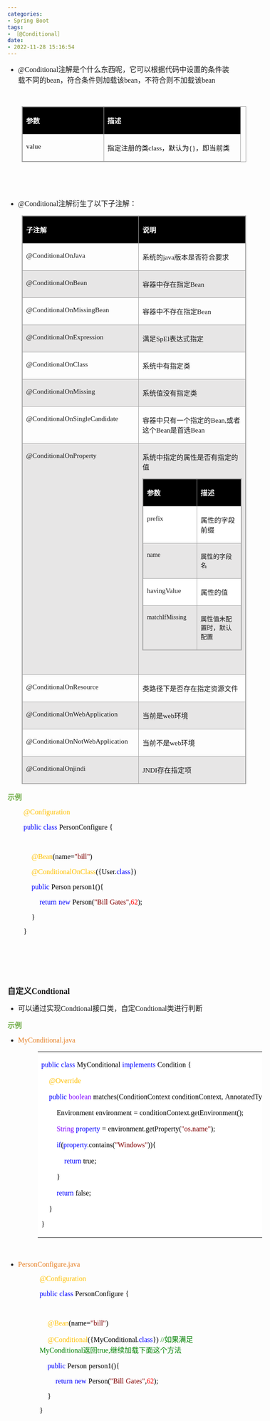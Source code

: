 ```yaml
---
categories:
- Spring Boot
tags:
- ［@Conditional］
date:
- 2022-11-28 15:16:54
---
```


<ul style="list-style-type:disc">
    <li><span style="font-size:12.0pt"><span
                style="font-family:&quot;Comic Sans MS&quot;">@Conditional</span></span><span
            style="font-size:12.0pt"><span
                style="font-family:&quot;Microsoft YaHei UI&quot;">注解是个什么东西呢，它可以根据代码中设置的条件装载不同的</span></span><span
            style="font-size:12.0pt"><span style="font-family:&quot;Comic Sans MS&quot;">bean</span></span><span
            style="font-size:12.0pt"><span
                style="font-family:&quot;Microsoft YaHei UI&quot;">，符合条件则加载该</span></span><span
            style="font-size:12.0pt"><span style="font-family:&quot;Comic Sans MS&quot;">bean</span></span><span
            style="font-size:12.0pt"><span
                style="font-family:&quot;Microsoft YaHei UI&quot;">，不符合则不加载该</span></span><span
            style="font-size:12.0pt"><span style="font-family:&quot;Comic Sans MS&quot;">bean</span></span></li>
</ul>
<p><span style="font-size:12.0pt"><span style="font-family:&quot;Comic Sans MS&quot;">&nbsp;</span></span></p>
<table summary="" cellspacing="0"
    style="border-collapse:collapse; border-color:#a3a3a3; border-style:solid; border-width:1px; margin-left:32px"
    class=" cke_show_border">
    <tbody>
        <tr>
            <td
                style="background-color:black; border-bottom:1px solid #a3a3a3; border-left:1px solid #a3a3a3; border-right:1px solid #a3a3a3; border-top:1px solid #a3a3a3; vertical-align:top; width:1.725in">
                <p><span style="font-size:11.5pt"><span style="font-family:&quot;Microsoft YaHei UI&quot;"><span
                                style="color:white"><strong>参数</strong></span></span></span></p>
            </td>
            <td
                style="background-color:black; border-bottom:1px solid #a3a3a3; border-left:1px solid #a3a3a3; border-right:1px solid #a3a3a3; border-top:1px solid #a3a3a3; vertical-align:top; width:2.9569in">
                <p><span style="font-size:11.5pt"><span style="font-family:&quot;Microsoft YaHei UI&quot;"><span
                                style="color:white"><strong>描述</strong></span></span></span></p>
            </td>
        </tr>
        <tr>
            <td
                style="border-bottom:1px solid #a3a3a3; border-left:1px solid #a3a3a3; border-right:1px solid #a3a3a3; border-top:1px solid #a3a3a3; vertical-align:top; width:1.725in">
                <p><span style="font-size:11.5pt"><span style="font-family:&quot;Comic Sans MS&quot;"><span
                                style="color:#111111">value</span></span></span></p>
            </td>
            <td
                style="border-bottom:1px solid #a3a3a3; border-left:1px solid #a3a3a3; border-right:1px solid #a3a3a3; border-top:1px solid #a3a3a3; vertical-align:top; width:3.0263in">
                <p><span style="font-size:11.5pt"><span style="color:#111111"><span
                                style="font-family:&quot;Microsoft YaHei UI&quot;">指定注册的类</span><span
                                style="font-family:&quot;Comic Sans MS&quot;">class</span><span
                                style="font-family:&quot;Microsoft YaHei UI&quot;">，默认为</span><span
                                style="font-family:&quot;Comic Sans MS&quot;">{}</span><span
                                style="font-family:&quot;Microsoft YaHei UI&quot;">，即当前类</span></span></span></p>
            </td>
        </tr>
    </tbody>
</table>
<p><span style="font-size:12.0pt"><span style="font-family:&quot;Comic Sans MS&quot;">&nbsp;</span></span></p>
<p><span style="font-size:12.0pt"><span style="font-family:&quot;Comic Sans MS&quot;">&nbsp;</span></span></p>
<ul style="list-style-type:disc">
    <li><span style="font-size:12.0pt"><span
                style="font-family:&quot;Comic Sans MS&quot;">@Conditional</span></span><span
            style="font-size:12.0pt"><span style="font-family:&quot;Microsoft YaHei UI&quot;">注解衍生了以下子注解：</span></span>
    </li>
</ul>
<table summary="" cellspacing="0"
    style="border-collapse:collapse; border-color:#a3a3a3; border-style:solid; border-width:1px; margin-left:32px"
    class=" cke_show_border">
    <tbody>
        <tr>
            <td
                style="background-color:black; border-bottom:1px solid #a3a3a3; border-left:1px solid #a3a3a3; border-right:1px solid #a3a3a3; border-top:1px solid #a3a3a3; vertical-align:top; width:2.9729in">
                <p><span style="font-size:11.5pt"><span style="font-family:&quot;Microsoft YaHei UI&quot;"><span
                                style="color:white"><strong>子注解</strong></span></span></span></p>
            </td>
            <td
                style="background-color:black; border-bottom:1px solid #a3a3a3; border-left:1px solid #a3a3a3; border-right:1px solid #a3a3a3; border-top:1px solid #a3a3a3; vertical-align:top; width:4.1833in">
                <p><span style="font-size:11.5pt"><span style="font-family:&quot;Microsoft YaHei UI&quot;"><span
                                style="color:white"><strong>说明</strong></span></span></span></p>
            </td>
        </tr>
        <tr>
            <td
                style="border-bottom:1px solid #a3a3a3; border-left:1px solid #a3a3a3; border-right:1px solid #a3a3a3; border-top:1px solid #a3a3a3; vertical-align:top; width:2.9729in">
                <p><span style="font-size:11.5pt"><span
                            style="font-family:&quot;Comic Sans MS&quot;">@ConditionalOnJava</span></span></p>
            </td>
            <td
                style="border-bottom:1px solid #a3a3a3; border-left:1px solid #a3a3a3; border-right:1px solid #a3a3a3; border-top:1px solid #a3a3a3; vertical-align:top; width:4.1833in">
                <p><span style="font-size:11.5pt"><span
                            style="font-family:&quot;Microsoft YaHei UI&quot;">系统的</span><span
                            style="font-family:&quot;Comic Sans MS&quot;">java</span><span
                            style="font-family:&quot;Microsoft YaHei UI&quot;">版本是否符合要求</span></span></p>
            </td>
        </tr>
        <tr>
            <td
                style="background-color:#e7e6e6; border-bottom:1px solid #a3a3a3; border-left:1px solid #a3a3a3; border-right:1px solid #a3a3a3; border-top:1px solid #a3a3a3; vertical-align:top; width:2.9729in">
                <p><span style="font-size:11.5pt"><span
                            style="font-family:&quot;Comic Sans MS&quot;">@ConditionalOnBean</span></span></p>
            </td>
            <td
                style="background-color:#e7e6e6; border-bottom:1px solid #a3a3a3; border-left:1px solid #a3a3a3; border-right:1px solid #a3a3a3; border-top:1px solid #a3a3a3; vertical-align:top; width:4.1833in">
                <p><span style="font-size:11.5pt"><span
                            style="font-family:&quot;Microsoft YaHei UI&quot;">容器中存在指定</span><span
                            style="font-family:&quot;Comic Sans MS&quot;">Bean</span></span></p>
            </td>
        </tr>
        <tr>
            <td
                style="border-bottom:1px solid #a3a3a3; border-left:1px solid #a3a3a3; border-right:1px solid #a3a3a3; border-top:1px solid #a3a3a3; vertical-align:top; width:2.9729in">
                <p><span style="font-size:11.5pt"><span
                            style="font-family:&quot;Comic Sans MS&quot;">@ConditionalOnMissingBean</span></span></p>
            </td>
            <td
                style="border-bottom:1px solid #a3a3a3; border-left:1px solid #a3a3a3; border-right:1px solid #a3a3a3; border-top:1px solid #a3a3a3; vertical-align:top; width:4.1833in">
                <p><span style="font-size:11.5pt"><span
                            style="font-family:&quot;Microsoft YaHei UI&quot;">容器中不存在指定</span><span
                            style="font-family:&quot;Comic Sans MS&quot;">Bean</span></span></p>
            </td>
        </tr>
        <tr>
            <td
                style="background-color:#e7e6e6; border-bottom:1px solid #a3a3a3; border-left:1px solid #a3a3a3; border-right:1px solid #a3a3a3; border-top:1px solid #a3a3a3; vertical-align:top; width:2.9729in">
                <p><span style="font-size:11.5pt"><span
                            style="font-family:&quot;Comic Sans MS&quot;">@ConditionalOnExpression</span></span></p>
            </td>
            <td
                style="background-color:#e7e6e6; border-bottom:1px solid #a3a3a3; border-left:1px solid #a3a3a3; border-right:1px solid #a3a3a3; border-top:1px solid #a3a3a3; vertical-align:top; width:4.1833in">
                <p><span style="font-size:11.5pt"><span
                            style="font-family:&quot;Microsoft YaHei UI&quot;">满足</span><span
                            style="font-family:&quot;Comic Sans MS&quot;">SpEl</span><span
                            style="font-family:&quot;Microsoft YaHei UI&quot;">表达式指定</span></span></p>
            </td>
        </tr>
        <tr>
            <td
                style="border-bottom:1px solid #a3a3a3; border-left:1px solid #a3a3a3; border-right:1px solid #a3a3a3; border-top:1px solid #a3a3a3; vertical-align:top; width:2.9729in">
                <p><span style="font-size:11.5pt"><span
                            style="font-family:&quot;Comic Sans MS&quot;">@ConditionalOnClass</span></span></p>
            </td>
            <td
                style="border-bottom:1px solid #a3a3a3; border-left:1px solid #a3a3a3; border-right:1px solid #a3a3a3; border-top:1px solid #a3a3a3; vertical-align:top; width:4.1833in">
                <p><span style="font-size:11.5pt"><span
                            style="font-family:&quot;Microsoft YaHei UI&quot;">系统中有指定类</span></span></p>
            </td>
        </tr>
        <tr>
            <td
                style="background-color:#e7e6e6; border-bottom:1px solid #a3a3a3; border-left:1px solid #a3a3a3; border-right:1px solid #a3a3a3; border-top:1px solid #a3a3a3; vertical-align:top; width:2.9729in">
                <p><span style="font-size:11.5pt"><span
                            style="font-family:&quot;Comic Sans MS&quot;">@ConditionalOnMissing</span></span></p>
            </td>
            <td
                style="background-color:#e7e6e6; border-bottom:1px solid #a3a3a3; border-left:1px solid #a3a3a3; border-right:1px solid #a3a3a3; border-top:1px solid #a3a3a3; vertical-align:top; width:4.1833in">
                <p><span style="font-size:11.5pt"><span
                            style="font-family:&quot;Microsoft YaHei UI&quot;">系统值没有指定类</span></span></p>
            </td>
        </tr>
        <tr>
            <td
                style="border-bottom:1px solid #a3a3a3; border-left:1px solid #a3a3a3; border-right:1px solid #a3a3a3; border-top:1px solid #a3a3a3; vertical-align:top; width:2.9729in">
                <p><span style="font-size:11.5pt"><span
                            style="font-family:&quot;Comic Sans MS&quot;">@ConditionalOnSingleCandidate</span></span>
                </p>
            </td>
            <td
                style="border-bottom:1px solid #a3a3a3; border-left:1px solid #a3a3a3; border-right:1px solid #a3a3a3; border-top:1px solid #a3a3a3; vertical-align:top; width:4.1833in">
                <p><span style="font-size:11.5pt"><span
                            style="font-family:&quot;Microsoft YaHei UI&quot;">容器中只有一个指定的</span><span
                            style="font-family:&quot;Comic Sans MS&quot;">Bean,</span><span
                            style="font-family:&quot;Microsoft YaHei UI&quot;">或者这个</span><span
                            style="font-family:&quot;Comic Sans MS&quot;">Bean</span><span
                            style="font-family:&quot;Microsoft YaHei UI&quot;">是首选</span><span
                            style="font-family:&quot;Comic Sans MS&quot;">Bean</span></span></p>
            </td>
        </tr>
        <tr>
            <td
                style="background-color:#e7e6e6; border-bottom:1px solid #a3a3a3; border-left:1px solid #a3a3a3; border-right:1px solid #a3a3a3; border-top:1px solid #a3a3a3; vertical-align:top; width:2.9729in">
                <p><span style="font-size:11.5pt"><span
                            style="font-family:&quot;Comic Sans MS&quot;">@ConditionalOnProperty</span></span></p>
            </td>
            <td
                style="background-color:#e7e6e6; border-bottom:1px solid #a3a3a3; border-left:1px solid #a3a3a3; border-right:1px solid #a3a3a3; border-top:1px solid #a3a3a3; vertical-align:top; width:4.1833in">
                <p><span style="font-size:11.5pt"><span
                            style="font-family:&quot;Microsoft YaHei UI&quot;">系统中指定的属性是否有指定的值</span></span></p>
                <table summary="" cellspacing="0"
                    style="border-collapse:collapse; border-color:#a3a3a3; border-style:solid; border-width:1px; "
                    class=" cke_show_border">
                    <tbody>
                        <tr>
                            <td
                                style="background-color:black; border-bottom:1px solid #a3a3a3; border-left:1px solid #a3a3a3; border-right:1px solid #a3a3a3; border-top:1px solid #a3a3a3; vertical-align:top; width:1.4145in">
                                <p><span style="font-size:11.5pt"><span
                                            style="font-family:&quot;Microsoft YaHei UI&quot;"><span
                                                style="color:white"><strong>参数</strong></span></span></span></p>
                            </td>
                            <td
                                style="background-color:black; border-bottom:1px solid #a3a3a3; border-left:1px solid #a3a3a3; border-right:1px solid #a3a3a3; border-top:1px solid #a3a3a3; vertical-align:top; width:2.0666in">
                                <p><span style="font-size:11.5pt"><span
                                            style="font-family:&quot;Microsoft YaHei UI&quot;"><span
                                                style="color:white"><strong>描述</strong></span></span></span></p>
                            </td>
                        </tr>
                        <tr>
                            <td
                                style="background-color:white; border-bottom:1px solid #a3a3a3; border-left:1px solid #a3a3a3; border-right:1px solid #a3a3a3; border-top:1px solid #a3a3a3; vertical-align:top; width:1.4145in">
                                <p><span style="font-size:11.5pt"><span
                                            style="font-family:&quot;Comic Sans MS&quot;">prefix</span></span></p>
                            </td>
                            <td
                                style="background-color:white; border-bottom:1px solid #a3a3a3; border-left:1px solid #a3a3a3; border-right:1px solid #a3a3a3; border-top:1px solid #a3a3a3; vertical-align:top; width:2.0666in">
                                <p><span style="font-size:11.5pt"><span
                                            style="font-family:&quot;Microsoft YaHei UI&quot;">属性的字段前缀</span></span></p>
                            </td>
                        </tr>
                        <tr>
                            <td
                                style="border-bottom:1px solid #a3a3a3; border-left:1px solid #a3a3a3; border-right:1px solid #a3a3a3; border-top:1px solid #a3a3a3; vertical-align:top; width:1.4145in">
                                <p><span style="font-size:10.5pt"><span
                                            style="font-family:&quot;Comic Sans MS&quot;">name</span></span></p>
                            </td>
                            <td
                                style="border-bottom:1px solid #a3a3a3; border-left:1px solid #a3a3a3; border-right:1px solid #a3a3a3; border-top:1px solid #a3a3a3; vertical-align:top; width:2.0666in">
                                <p><span style="font-size:10.5pt"><span
                                            style="font-family:&quot;Microsoft YaHei UI&quot;">属性的字段名</span></span></p>
                            </td>
                        </tr>
                        <tr>
                            <td
                                style="background-color:white; border-bottom:1px solid #a3a3a3; border-left:1px solid #a3a3a3; border-right:1px solid #a3a3a3; border-top:1px solid #a3a3a3; vertical-align:top; width:1.4145in">
                                <p><span style="font-size:11.5pt"><span
                                            style="font-family:&quot;Comic Sans MS&quot;">havingValue</span></span></p>
                            </td>
                            <td
                                style="background-color:white; border-bottom:1px solid #a3a3a3; border-left:1px solid #a3a3a3; border-right:1px solid #a3a3a3; border-top:1px solid #a3a3a3; vertical-align:top; width:2.0666in">
                                <p><span style="font-size:11.5pt"><span
                                            style="font-family:&quot;Microsoft YaHei UI&quot;">属性的值</span></span></p>
                            </td>
                        </tr>
                        <tr>
                            <td
                                style="border-bottom:1px solid #a3a3a3; border-left:1px solid #a3a3a3; border-right:1px solid #a3a3a3; border-top:1px solid #a3a3a3; vertical-align:top; width:1.4145in">
                                <p><span style="font-size:10.5pt"><span
                                            style="font-family:&quot;Comic Sans MS&quot;">matchIfMissing</span></span>
                                </p>
                            </td>
                            <td
                                style="border-bottom:1px solid #a3a3a3; border-left:1px solid #a3a3a3; border-right:1px solid #a3a3a3; border-top:1px solid #a3a3a3; vertical-align:top; width:2.0666in">
                                <p><span style="font-size:10.5pt"><span
                                            style="font-family:&quot;Microsoft YaHei UI&quot;">属性值未配置时，默认配置</span></span>
                                </p>
                            </td>
                        </tr>
                    </tbody>
                </table>
                <p><span style="font-size:11.5pt"><span
                            style="font-family:&quot;Microsoft YaHei UI&quot;">&nbsp;</span></span></p>
            </td>
        </tr>
        <tr>
            <td
                style="border-bottom:1px solid #a3a3a3; border-left:1px solid #a3a3a3; border-right:1px solid #a3a3a3; border-top:1px solid #a3a3a3; vertical-align:top; width:2.9729in">
                <p><span style="font-size:11.5pt"><span
                            style="font-family:&quot;Comic Sans MS&quot;">@ConditionalOnResource</span></span></p>
            </td>
            <td
                style="border-bottom:1px solid #a3a3a3; border-left:1px solid #a3a3a3; border-right:1px solid #a3a3a3; border-top:1px solid #a3a3a3; vertical-align:top; width:4.1833in">
                <p><span style="font-size:11.5pt"><span
                            style="font-family:&quot;Microsoft YaHei UI&quot;">类路径下是否存在指定资源文件</span></span></p>
            </td>
        </tr>
        <tr>
            <td
                style="background-color:#e7e6e6; border-bottom:1px solid #a3a3a3; border-left:1px solid #a3a3a3; border-right:1px solid #a3a3a3; border-top:1px solid #a3a3a3; vertical-align:top; width:2.9729in">
                <p><span style="font-size:11.5pt"><span
                            style="font-family:&quot;Comic Sans MS&quot;">@ConditionalOnWebApplication</span></span></p>
            </td>
            <td
                style="background-color:#e7e6e6; border-bottom:1px solid #a3a3a3; border-left:1px solid #a3a3a3; border-right:1px solid #a3a3a3; border-top:1px solid #a3a3a3; vertical-align:top; width:4.1833in">
                <p><span style="font-size:11.5pt"><span
                            style="font-family:&quot;Microsoft YaHei UI&quot;">当前是</span><span
                            style="font-family:&quot;Comic Sans MS&quot;">web</span><span
                            style="font-family:&quot;Microsoft YaHei UI&quot;">环境</span></span></p>
            </td>
        </tr>
        <tr>
            <td
                style="border-bottom:1px solid #a3a3a3; border-left:1px solid #a3a3a3; border-right:1px solid #a3a3a3; border-top:1px solid #a3a3a3; vertical-align:top; width:2.9729in">
                <p><span style="font-size:11.5pt"><span
                            style="font-family:&quot;Comic Sans MS&quot;">@ConditionalOnNotWebApplication</span></span>
                </p>
            </td>
            <td
                style="border-bottom:1px solid #a3a3a3; border-left:1px solid #a3a3a3; border-right:1px solid #a3a3a3; border-top:1px solid #a3a3a3; vertical-align:top; width:4.1833in">
                <p><span style="font-size:11.5pt"><span
                            style="font-family:&quot;Microsoft YaHei UI&quot;">当前不是</span><span
                            style="font-family:&quot;Comic Sans MS&quot;">web</span><span
                            style="font-family:&quot;Microsoft YaHei UI&quot;">环境</span></span></p>
            </td>
        </tr>
        <tr>
            <td
                style="background-color:#e7e6e6; border-bottom:1px solid #a3a3a3; border-left:1px solid #a3a3a3; border-right:1px solid #a3a3a3; border-top:1px solid #a3a3a3; vertical-align:top; width:2.9729in">
                <p><span style="font-size:11.5pt"><span
                            style="font-family:&quot;Comic Sans MS&quot;">@ConditionalOnjindi</span></span></p>
            </td>
            <td
                style="background-color:#e7e6e6; border-bottom:1px solid #a3a3a3; border-left:1px solid #a3a3a3; border-right:1px solid #a3a3a3; border-top:1px solid #a3a3a3; vertical-align:top; width:4.1833in">
                <p><span style="font-size:11.5pt"><span style="font-family:&quot;Comic Sans MS&quot;">JNDI</span><span
                            style="font-family:&quot;Microsoft YaHei UI&quot;">存在指定项</span></span></p>
            </td>
        </tr>
    </tbody>
</table>
<p><span style="font-size:12.0pt"><span style="font-family:&quot;Microsoft YaHei UI&quot;"><span
                style="color:#70ad47"><strong>示例</strong></span></span></span></p>
<p style="margin-left:36px"><span style="font-size:12.0pt"><span style="font-family:&quot;Comic Sans MS&quot;"><span
                style="color:#ffc000">@Configuration</span></span></span></p>
<p style="margin-left:36px"><span style="font-size:12.0pt"><span style="font-family:&quot;Comic Sans MS&quot;"><span
                style="color:blue">public</span></span>&nbsp;<span style="font-family:&quot;Comic Sans MS&quot;"><span
                style="color:blue">class</span></span>&nbsp;<span style="font-family:&quot;Comic Sans MS&quot;"><span
                style="color:black">PersonConfigure</span></span>&nbsp;<span
            style="font-family:&quot;Comic Sans MS&quot;"><span style="color:black">{</span></span></span></p>
<p style="margin-left:36px"><span style="font-size:12.0pt"><span
            style="font-family:&quot;Comic Sans MS&quot;">&nbsp;</span></span></p>
<p style="margin-left:36px"><span style="font-size:12.0pt">&nbsp;&nbsp;&nbsp;&nbsp;<span
            style="font-family:&quot;Comic Sans MS&quot;"><span style="color:#ffc000">@Bean</span></span><span
            style="font-family:&quot;Comic Sans MS&quot;"><span style="color:black">(name=</span></span><span
            style="font-family:&quot;Comic Sans MS&quot;"><span style="color:maroon">"bill"</span></span><span
            style="font-family:&quot;Comic Sans MS&quot;"><span style="color:black">)</span></span></span></p>
<p style="margin-left:36px"><span style="font-size:12.0pt">&nbsp;&nbsp;&nbsp;&nbsp;<span
            style="font-family:&quot;Comic Sans MS&quot;"><span style="color:#ffc000">@Conditional</span></span><span
            style="font-family:&quot;Comic Sans MS&quot;"><span style="color:#ffc000">OnClass</span></span><span
            style="font-family:&quot;Comic Sans MS&quot;"><span style="color:black">({</span></span><span
            style="font-family:&quot;Comic Sans MS&quot;"><span style="color:black">User</span></span><span
            style="font-family:&quot;Comic Sans MS&quot;"><span style="color:black">.</span></span><span
            style="font-family:&quot;Comic Sans MS&quot;"><span style="color:blue">class</span></span><span
            style="font-family:&quot;Comic Sans MS&quot;"><span style="color:black">})</span></span></span></p>
<p style="margin-left:36px"><span style="font-size:12.0pt">&nbsp;&nbsp;&nbsp;&nbsp;<span
            style="font-family:&quot;Comic Sans MS&quot;"><span style="color:blue">public</span></span>&nbsp;<span
            style="font-family:&quot;Comic Sans MS&quot;"><span style="color:black">Person</span></span>&nbsp;<span
            style="font-family:&quot;Comic Sans MS&quot;"><span style="color:black">person1(){</span></span></span></p>
<p style="margin-left:36px"><span style="font-size:12.0pt">&nbsp;&nbsp;&nbsp;&nbsp;&nbsp;&nbsp;&nbsp;&nbsp;<span
            style="font-family:&quot;Comic Sans MS&quot;"><span style="color:blue">return</span></span>&nbsp;<span
            style="font-family:&quot;Comic Sans MS&quot;"><span style="color:blue">new</span></span>&nbsp;<span
            style="font-family:&quot;Comic Sans MS&quot;"><span style="color:black">Person(</span></span><span
            style="font-family:&quot;Comic Sans MS&quot;"><span style="color:maroon">"Bill</span></span>&nbsp;<span
            style="font-family:&quot;Comic Sans MS&quot;"><span style="color:maroon">Gates"</span></span><span
            style="font-family:&quot;Comic Sans MS&quot;"><span style="color:black">,</span></span><span
            style="font-family:&quot;Comic Sans MS&quot;"><span style="color:red">62</span></span><span
            style="font-family:&quot;Comic Sans MS&quot;"><span style="color:black">);</span></span></span></p>
<p style="margin-left:36px"><span style="font-size:12.0pt"><span style="color:black">&nbsp;&nbsp;&nbsp;&nbsp;<span
                style="font-family:&quot;Comic Sans MS&quot;">}</span></span></span></p>
<p style="margin-left:36px"><span style="font-size:12.0pt"><span style="font-family:&quot;Comic Sans MS&quot;"><span
                style="color:black">}</span></span></span></p>
<p><span style="font-size:12.0pt"><span style="font-family:&quot;Comic Sans MS&quot;">&nbsp;</span></span></p>
<p><span style="font-size:12.0pt"><span style="font-family:&quot;Comic Sans MS&quot;">&nbsp;</span></span></p>
<p><span style="font-size:12.0pt"><span style="font-family:&quot;Comic Sans MS&quot;">&nbsp;</span></span></p>
<p><span style="font-size:13.5pt"><strong><span
                style="font-family:&quot;Microsoft YaHei UI&quot;">自定义</span></strong><strong><span
                style="font-family:&quot;Comic Sans MS&quot;">Condtional</span></strong></span></p>
<ul>
    <li><span style="font-size:12.0pt"><span style="font-family:&quot;Microsoft YaHei UI&quot;">可以通过实现</span><span
                style="font-family:&quot;Comic Sans MS&quot;">Condtional</span><span
                style="font-family:&quot;Microsoft YaHei UI&quot;">接口类，自定</span><span
                style="font-family:&quot;Comic Sans MS&quot;">Condtional</span><span
                style="font-family:&quot;Microsoft YaHei UI&quot;">类进行判断</span></span></li>
</ul>
<p><span style="font-size:12.0pt"><span style="font-family:&quot;Microsoft YaHei UI&quot;"><span
                style="color:#70ad47"><strong>示例</strong></span></span></span></p>
<ul style="list-style-type:disc">
    <li><span style="color:#e67e22;"><span style="font-size:12.0pt"><span
                    style="font-family:&quot;Comic Sans MS&quot;">My</span></span><span style="font-size:12.0pt"><span
                    style="font-family:&quot;Comic Sans MS&quot;">Conditional</span></span><span
                style="font-size:12.0pt"><span style="font-family:&quot;Comic Sans MS&quot;">.java</span></span></span>
    </li>
</ul>
<table summary="" cellspacing="0"
    style="border-collapse:collapse; border-color:#a3a3a3; border-style:solid; border-width:0px; margin-left:68px"
    class=" cke_show_border">
    <tbody>
        <tr>
            <td
                style="background-color:white; border-bottom:0px; border-left:0px; border-right:0px; border-top:0px; vertical-align:top; width:9.1631in">
                <p><span style="font-size:12.0pt"><span style="font-family:&quot;Comic Sans MS&quot;"><span
                                style="color:blue">public</span></span>&nbsp;<span
                            style="font-family:&quot;Comic Sans MS&quot;"><span
                                style="color:blue">class</span></span>&nbsp;<span
                            style="font-family:&quot;Comic Sans MS&quot;"><span
                                style="color:black">My</span></span><span
                            style="font-family:&quot;Comic Sans MS&quot;"><span
                                style="color:black">Conditional</span></span>&nbsp;<span
                            style="font-family:&quot;Comic Sans MS&quot;"><span
                                style="color:blue">implements</span></span>&nbsp;<span
                            style="font-family:&quot;Comic Sans MS&quot;"><span
                                style="color:black">Condition</span></span>&nbsp;<span
                            style="font-family:&quot;Comic Sans MS&quot;"><span
                                style="color:black">{</span></span></span></p>
                <p><span style="font-size:12.0pt">&nbsp;&nbsp;&nbsp;&nbsp;<span
                            style="font-family:&quot;Comic Sans MS&quot;"><span
                                style="color:#ffc000">@Override</span></span></span></p>
                <p><span style="font-size:12.0pt">&nbsp;&nbsp;&nbsp;&nbsp;<span
                            style="font-family:&quot;Comic Sans MS&quot;"><span
                                style="color:blue">public</span></span>&nbsp;<span
                            style="font-family:&quot;Comic Sans MS&quot;"><span
                                style="color:#8000ff">boolean</span></span>&nbsp;<span
                            style="font-family:&quot;Comic Sans MS&quot;"><span
                                style="color:black">matches(ConditionContext</span></span>&nbsp;<span
                            style="font-family:&quot;Comic Sans MS&quot;"><span
                                style="color:black">conditionContext,</span></span>&nbsp;<span
                            style="font-family:&quot;Comic Sans MS&quot;"><span
                                style="color:black">AnnotatedTypeMetadata</span></span>&nbsp;<span
                            style="font-family:&quot;Comic Sans MS&quot;"><span
                                style="color:black">annotatedTypeMetadata)</span></span>&nbsp;<span
                            style="font-family:&quot;Comic Sans MS&quot;"><span
                                style="color:black">{</span></span></span></p>
                <p><span style="font-size:12.0pt"><span
                            style="color:black">&nbsp;&nbsp;&nbsp;&nbsp;&nbsp;&nbsp;&nbsp;&nbsp;<span
                                style="font-family:&quot;Comic Sans MS&quot;">Environment</span>&nbsp;<span
                                style="font-family:&quot;Comic Sans MS&quot;">environment</span>&nbsp;<span
                                style="font-family:&quot;Comic Sans MS&quot;">=</span>&nbsp;<span
                                style="font-family:&quot;Comic Sans MS&quot;">conditionContext.getEnvironment();</span></span></span>
                </p>
                <p><span style="font-size:12.0pt">&nbsp;&nbsp;&nbsp;&nbsp;&nbsp;&nbsp;&nbsp;&nbsp;<span
                            style="font-family:&quot;Comic Sans MS&quot;"><span
                                style="color:#8000ff">String</span></span>&nbsp;<span
                            style="font-family:&quot;Comic Sans MS&quot;"><span
                                style="color:blue">property</span></span>&nbsp;<span
                            style="font-family:&quot;Comic Sans MS&quot;"><span
                                style="color:black">=</span></span>&nbsp;<span
                            style="font-family:&quot;Comic Sans MS&quot;"><span
                                style="color:black">environment.getProperty(</span></span><span
                            style="font-family:&quot;Comic Sans MS&quot;"><span
                                style="color:maroon">"os.name"</span></span><span
                            style="font-family:&quot;Comic Sans MS&quot;"><span
                                style="color:black">);</span></span></span></p>
                <p><span style="font-size:12.0pt">&nbsp;&nbsp;&nbsp;&nbsp;&nbsp;&nbsp;&nbsp;&nbsp;<span
                            style="font-family:&quot;Comic Sans MS&quot;"><span style="color:blue">if</span></span><span
                            style="font-family:&quot;Comic Sans MS&quot;"><span style="color:black">(</span></span><span
                            style="font-family:&quot;Comic Sans MS&quot;"><span
                                style="color:blue">property</span></span><span
                            style="font-family:&quot;Comic Sans MS&quot;"><span
                                style="color:black">.contains(</span></span><span
                            style="font-family:&quot;Comic Sans MS&quot;"><span
                                style="color:maroon">"Windows"</span></span><span
                            style="font-family:&quot;Comic Sans MS&quot;"><span
                                style="color:black">)){</span></span></span></p>
                <p><span style="font-size:12.0pt">&nbsp;&nbsp;&nbsp;&nbsp;&nbsp;&nbsp;&nbsp;&nbsp;&nbsp;&nbsp;&nbsp;&nbsp;<span
                            style="font-family:&quot;Comic Sans MS&quot;"><span
                                style="color:blue">return</span></span>&nbsp;<span
                            style="font-family:&quot;Comic Sans MS&quot;"><span
                                style="color:black">true;</span></span></span></p>
                <p><span style="font-size:12.0pt"><span
                            style="color:black">&nbsp;&nbsp;&nbsp;&nbsp;&nbsp;&nbsp;&nbsp;&nbsp;<span
                                style="font-family:&quot;Comic Sans MS&quot;">}</span></span></span></p>
                <p><span style="font-size:12.0pt">&nbsp;&nbsp;&nbsp;&nbsp;&nbsp;&nbsp;&nbsp;&nbsp;<span
                            style="font-family:&quot;Comic Sans MS&quot;"><span
                                style="color:blue">return</span></span>&nbsp;<span
                            style="font-family:&quot;Comic Sans MS&quot;"><span
                                style="color:black">false;</span></span></span></p>
                <p><span style="font-size:12.0pt"><span style="color:black">&nbsp;&nbsp;&nbsp;&nbsp;<span
                                style="font-family:&quot;Comic Sans MS&quot;">}</span></span></span></p>
                <p><span style="font-size:12.0pt"><span style="font-family:&quot;Comic Sans MS&quot;"><span
                                style="color:black">}</span></span></span></p>
            </td>
        </tr>
    </tbody>
</table>
<p><span style="font-size:13.5pt"><span style="font-family:&quot;Comic Sans MS&quot;">&nbsp;</span></span></p>
<ul style="list-style-type:disc">
    <li><span style="color:#e67e22;"><span style="font-size:12.0pt"><span
                    style="font-family:&quot;Comic Sans MS&quot;">PersonConfigure</span></span><span
                style="font-size:12.0pt"><span style="font-family:&quot;Comic Sans MS&quot;">.java</span></span></span>
    </li>
</ul>
<p style="margin-left:72px"><span style="font-size:12.0pt"><span style="font-family:&quot;Comic Sans MS&quot;"><span
                style="color:#ffc000">@Configuration</span></span></span></p>
<p style="margin-left:72px"><span style="font-size:12.0pt"><span style="font-family:&quot;Comic Sans MS&quot;"><span
                style="color:blue">public</span></span>&nbsp;<span style="font-family:&quot;Comic Sans MS&quot;"><span
                style="color:blue">class</span></span>&nbsp;<span style="font-family:&quot;Comic Sans MS&quot;"><span
                style="color:black">PersonConfigure</span></span>&nbsp;<span
            style="font-family:&quot;Comic Sans MS&quot;"><span style="color:black">{</span></span></span></p>
<p style="margin-left:72px"><span style="font-size:12.0pt"><span
            style="font-family:&quot;Comic Sans MS&quot;">&nbsp;</span></span></p>
<p style="margin-left:72px"><span style="font-size:12.0pt">&nbsp;&nbsp;&nbsp;&nbsp;<span
            style="font-family:&quot;Comic Sans MS&quot;"><span style="color:#ffc000">@Bean</span></span><span
            style="font-family:&quot;Comic Sans MS&quot;"><span style="color:black">(name=</span></span><span
            style="font-family:&quot;Comic Sans MS&quot;"><span style="color:maroon">"bill"</span></span><span
            style="font-family:&quot;Comic Sans MS&quot;"><span style="color:black">)</span></span></span></p>
<p style="margin-left:72px"><span style="font-size:12.0pt">&nbsp;&nbsp;&nbsp;&nbsp;<span
            style="font-family:&quot;Comic Sans MS&quot;"><span style="color:#ffc000">@Conditional</span></span><span
            style="font-family:&quot;Comic Sans MS&quot;"><span style="color:black">({</span></span><span
            style="font-family:&quot;Comic Sans MS&quot;"><span style="color:black">My</span></span><span
            style="font-family:&quot;Comic Sans MS&quot;"><span style="color:black">Conditional.</span></span><span
            style="font-family:&quot;Comic Sans MS&quot;"><span style="color:blue">class</span></span><span
            style="font-family:&quot;Comic Sans MS&quot;"><span style="color:black">})</span></span> <span
            style="font-family:&quot;Comic Sans MS&quot;"><span style="color:green">//</span></span><span
            style="font-family:&quot;Microsoft YaHei UI&quot;"><span style="color:green">如果满足</span></span><span
            style="font-family:&quot;Comic Sans MS&quot;"><span style="color:green">My</span></span><span
            style="font-family:&quot;Comic Sans MS&quot;"><span style="color:green">Conditional</span></span><span
            style="font-family:&quot;Microsoft YaHei UI&quot;"><span style="color:green">返回</span></span><span
            style="font-family:&quot;Comic Sans MS&quot;"><span style="color:green">true,</span></span><span
            style="font-family:&quot;Microsoft YaHei UI&quot;"><span style="color:green">继续加载下面这个方法</span></span></span>
</p>
<p style="margin-left:72px"><span style="font-size:12.0pt">&nbsp;&nbsp;&nbsp;&nbsp;<span
            style="font-family:&quot;Comic Sans MS&quot;"><span style="color:blue">public</span></span>&nbsp;<span
            style="font-family:&quot;Comic Sans MS&quot;"><span style="color:black">Person</span></span>&nbsp;<span
            style="font-family:&quot;Comic Sans MS&quot;"><span style="color:black">person1(){</span></span></span></p>
<p style="margin-left:72px"><span style="font-size:12.0pt">&nbsp;&nbsp;&nbsp;&nbsp;&nbsp;&nbsp;&nbsp;&nbsp;<span
            style="font-family:&quot;Comic Sans MS&quot;"><span style="color:blue">return</span></span>&nbsp;<span
            style="font-family:&quot;Comic Sans MS&quot;"><span style="color:blue">new</span></span>&nbsp;<span
            style="font-family:&quot;Comic Sans MS&quot;"><span style="color:black">Person(</span></span><span
            style="font-family:&quot;Comic Sans MS&quot;"><span style="color:maroon">"Bill</span></span>&nbsp;<span
            style="font-family:&quot;Comic Sans MS&quot;"><span style="color:maroon">Gates"</span></span><span
            style="font-family:&quot;Comic Sans MS&quot;"><span style="color:black">,</span></span><span
            style="font-family:&quot;Comic Sans MS&quot;"><span style="color:red">62</span></span><span
            style="font-family:&quot;Comic Sans MS&quot;"><span style="color:black">);</span></span></span></p>
<p style="margin-left:72px"><span style="font-size:12.0pt"><span style="color:black">&nbsp;&nbsp;&nbsp;&nbsp;<span
                style="font-family:&quot;Comic Sans MS&quot;">}</span></span></span></p>
<p style="margin-left:72px"><span style="font-size:12.0pt"><span style="font-family:&quot;Comic Sans MS&quot;"><span
                style="color:black">}</span></span></span></p>
<p><span style="font-size:13.5pt"><span style="font-family:&quot;Comic Sans MS&quot;">&nbsp;</span></span></p>